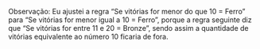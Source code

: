 Observação: Eu ajustei a regra “Se vitórias for menor do que 10 = Ferro” para “Se vitórias for menor igual a 10 = Ferro”, porque a regra seguinte diz que “Se vitórias for entre 11 e 20 = Bronze”, sendo assim a quantidade de vitórias equivalente ao número 10 ficaria de fora.
